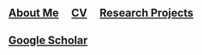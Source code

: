 
## [About Me](./)  &nbsp; &nbsp;  [CV](./parkerholzer.pdf)   &nbsp; &nbsp; [Research Projects](./research.html)

## [Google Scholar](https://scholar.google.com/citations?hl=en&user=RqViEccAAAAJ)




